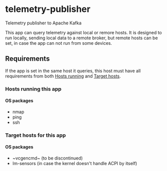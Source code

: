 # telemetry-publisher

Telemetry publisher to Apache Kafka

This app can query telemetry against local or remore hosts.
It is designed to run locally, sending local data to a remote broker,
but remote hosts can be set, in case the app can not run from some devices.


## Requirements

If the app is set in the same host it queries, this host must have all requirements from
both [Hosts running](#hosts-running-this-app) and [Target hosts](#target-hosts-for-this-app).

### Hosts running this app

#### OS packages

- nmap
- ping
- ssh


### Target hosts for this app

#### OS packages

- ~vcgencmd~ (to be discontinued)
- lm-sensors (in case the kernel doesn't handle ACPI by itself)
